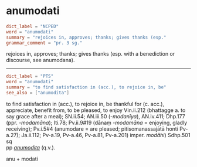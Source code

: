 # anumodati

``` toml
dict_label = "NCPED"
word = "anumodati"
summary = "rejoices in, approves; thanks; gives thanks (esp."
grammar_comment = "pr. 3 sg."
```

rejoices in, approves; thanks; gives thanks (esp. with a benediction or discourse, see anumodana).

--------------------

``` toml
dict_label = "PTS"
word = "anumodati"
summary = "to find satisfaction in (acc.), to rejoice in, be"
see_also = ["anumodita"]
```

to find satisfaction in (acc.), to rejoice in, be thankful for (c. acc.), appreciate, benefit from, to be pleased, to enjoy Vin.ii.212 (bhattagge a. to say grace after a meal); SN.ii.54; AN.iii.50 (*\-modanīya*), AN.iv.411; Dhp.177 (ppr. *\-modamāna*); Iti.78; Pv.ii.9#19 (dānaṃ *\-modamāna* = enjoying, gladly receiving); Pv.i.5#4 (anumodare = are pleased; pitisomanassajātā honti Pv\-a.27); Ja.ii.112; Pv\-a.19, Pv\-a.46, Pv\-a.81, Pv\-a.201) imper. *modāhi*) Sdhp.501 sq  
pp *[anumodita](anumodita.md)* (q.v.).

anu \+ modati

